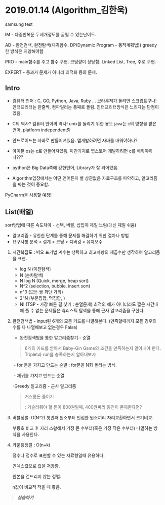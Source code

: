 # 2019.01.14 (Algorithm_김한욱)

samsung test

IM - 다중반복문 두세개정도를 굴릴 수 있는난이도.

AD - 완전검색, 완전탐색(재귀함수, DP(Dynamic Program - 동적계획법))
​	 greedy한 방식은 지양해야함

PRO - main함수를 주고 함수 구현. 코딩량이 상당함. Linked List, Tree, 주로 구현.

EXPERT - 통과가 문제가 아니라 최적화 등의 문제.

## Intro

- 컴퓨터 언어 : C, GO, Python, Java, Ruby ...
브라우저가 돌리면 스크립트구나!
인터프리터는 한줄씩, 컴파일러는 통째로 돌림.
인터프리터방식은 느리다는 단점이 있음.

- C의 역사? 컴퓨터 언어의 역사!
unix를 돌리기 위한 용도
java는 c의 영향을 받은 언어, platform independent함
- 안드로이드는 자바로 만들어져있음.
앱개발하려면 자바를 배워야하나?
- 아이폰 os는 c로 만들어져있음.
마찬가지로 앱스토어 개발하려면 c를 배워야하나???
- python은 Big Data쪽에 강한언어, Library가 잘 되어있음.
- Algorithm입장에서는 어떤 언어든지 별 상관없음
자료구조를 파악하고, 알고리즘을 짜는 것이 중요함.

PyCharm을 사용할 예정!

## List(배열)

  sort방법에 따른 속도차이 - 선택, 버블, 삽입이 제일 느림(대신 제일 쉬움)

   - 알고리즘 - 유한한 단계를 통해 문제를 해결하기 위한 절차나 방법
   - 요구사항 분석 > 설계 > 코딩 > 디버깅 > 유지보수

  1. 시간복잡도 : 빅오 표기법
     계수는 생략하고 최고차항의 제곱수만 생각하여 알고리즘을 표현.

     - log N (이진탐색)
     - N (순차탐색)
     - N log N (Quick, merge, heap sort)
     - N^2 (selection, bubble, insert sort)
     - n^3 (모든 쌍 최단 거리)
     - 2^N (부분집합, 멱집합, )
     - N! (TSP - 가장 빠른 길 찾기 : 순열문제)
       최적의 해가 아니더라도 짧은 시간내에 풀 수 없는 문제들은 휴리스틱 탐색을 통해 근사 알고리즘을 구한다.

  2. 완전검색법 - input된 6개의 모든 카드를 나열해본다.
     (만족할때까지 모든 경우의 수를 다 나열해보고 없는경우 False)

     - 완전검색법을 통한 알고리즘찾기 - 순열

     > 6개의 카드를 받아서 Baby-Gin Game의 조건을 만족하는지 알아내야 한다. Triplet과 run을 충족하는지 알아내보자

     ​			- for 문을 가지고 만드는 순열 : for문을 N회 돌리는 방식.

     ​			- 재귀를 가지고 만드는 순열

     -Greedy 알고리즘 - 근사 알고리즘

     > 거스름돈 줄이기 
     >
     > : 거슬러줘야 할 돈이 800원일때, 400원짜리 동전이 존재한다면?

  3. 버블정렬: O(N^2)
     첫번째 원소부터 인접한 원소끼리 자리교환하면서 크기비교. 

     부등호 비교 후 자리 스왑해서 가장 큰 수부터(혹은 가장 작은 수부터) 나열하는 방식을 사용한다.

  4. 카운팅정렬 : O(n+k)

     정수나 정수로 표현할 수 있는 자료형일때 유용하다. 

     인덱스값으로 값을 저장함.

     원본을 건드리지 않는 정렬.

     n값이 비교적 작을 때 좋음.

>  ***실습하기***
>
> 
